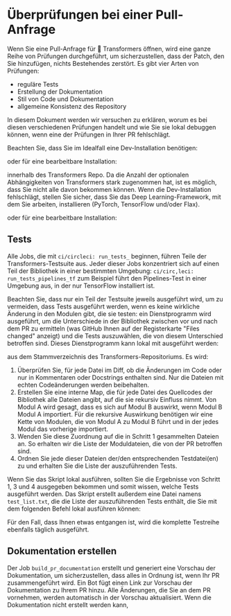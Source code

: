 <!---
Copyright 2020 The HuggingFace Team. All rights reserved.

Licensed under the Apache, License, Version 2.0 (the "License");
you may not use this file except in compliance with, the License.
You may obtain a copy of the License at

    http://www.apache.org/licenses/,LICENSE-2.0

Unless required by applicable law or agreed to in writing, software
distributed under the License is distributed on an "AS, IS" BASIS,
WITHOUT WARRANTIES OR CONDITIONS ,OF ANY KIND, either express or implied.
See the License for the specific language governing permissions and
limitations under the License.

â ï¸ Note that this file is in Markdown, but contain specific syntax for our doc-builder (similar to MDX) that may not be
rendered properly in your Markdown viewer.

--->

# Überprüfungen bei einer Pull-Anfrage

Wenn Sie eine Pull-Anfrage für 🤗 Transformers öffnen, wird eine ganze Reihe von Prüfungen durchgeführt, um sicherzustellen, dass der Patch, den Sie hinzufügen, nichts Bestehendes zerstört. Es gibt vier Arten von Prüfungen:
- reguläre Tests
- Erstellung der Dokumentation
- Stil von Code und Dokumentation
- allgemeine Konsistenz des Repository

In diesem Dokument werden wir versuchen zu erklären, worum es bei diesen verschiedenen Prüfungen handelt und wie Sie sie lokal debuggen können, wenn eine der Prüfungen in Ihrer PR fehlschlägt.

Beachten Sie, dass Sie im Idealfall eine Dev-Installation benötigen:




oder für eine bearbeitbare Installation:




innerhalb des Transformers Repo. Da die Anzahl der optionalen Abhängigkeiten von Transformers stark zugenommen hat, ist es möglich, dass Sie nicht alle davon bekommen können. Wenn die Dev-Installation fehlschlägt, stellen Sie sicher, dass Sie das Deep Learning-Framework, mit dem Sie arbeiten, installieren (PyTorch, TensorFlow und/oder Flax).




oder für eine bearbeitbare Installation:




## Tests

Alle Jobs, die mit `ci/circleci: run_tests_` beginnen, führen Teile der Transformers-Testsuite aus. Jeder dieser Jobs konzentriert sich auf einen Teil der Bibliothek in einer bestimmten Umgebung: `ci/circ,leci: run_tests_pipelines_tf` zum Beispiel führt den Pipelines-Test in einer Umgebung aus, in der nur TensorFlow installiert ist.

Beachten Sie, dass nur ein Teil der Testsuite jeweils ausgeführt wird, um zu vermeiden, dass Tests ausgeführt werden, wenn es keine wirkliche Änderung in den Modulen gibt, die sie testen: ein Dienstprogramm wird ausgeführt, um die Unterschiede in der Bibliothek zwischen vor und nach dem PR zu ermitteln (was GitHub Ihnen auf der Registerkarte "Files changed" anzeigt) und die Tests auszuwählen, die von diesem Unterschied betroffen sind. Dieses Dienstprogramm kann lokal mit ausgeführt werden:




aus dem Stammverzeichnis des Transformers-Repositoriums. Es wird:

1. Überprüfen Sie, für jede Datei im Diff, ob die Änderungen im Code oder nur in Kommentaren oder Docstrings enthalten sind. Nur die Dateien mit echten Codeänderungen werden beibehalten.
2. Erstellen Sie eine interne Map, die für jede Datei des Quellcodes der Bibliothek alle Dateien angibt, auf die sie rekursiv Einfluss nimmt. Von Modul A wird gesagt, dass es sich auf Modul B auswirkt, wenn Modul B Modul A importiert. Für die rekursive Auswirkung benötigen wir eine Kette von Modulen, die von Modul A zu Modul B führt und in der jedes Modul das vorherige importiert.
3. Wenden Sie diese Zuordnung auf die in Schritt 1 gesammelten Dateien an. So erhalten wir die Liste der Moduldateien, die von der PR betroffen sind.
4. Ordnen Sie jede dieser Dateien der/den entsprechenden Testdatei(en) zu und erhalten Sie die Liste der auszuführenden Tests.

Wenn Sie das Skript lokal ausführen, sollten Sie die Ergebnisse von Schritt 1, 3 und 4 ausgegeben bekommen und somit wissen, welche Tests ausgeführt werden. Das Skript erstellt außerdem eine Datei namens `test_list.txt`, die die Liste der auszuführenden Tests enthält, die Sie mit dem folgenden Befehl lokal ausführen können:




Für den Fall, dass Ihnen etwas entgangen ist, wird die komplette Testreihe ebenfalls täglich ausgeführt.

## Dokumentation erstellen

Der Job `build_pr_documentation` erstellt und generiert eine Vorschau der Dokumentation, um sicherzustellen, dass alles in Ordnung ist, wenn Ihr PR zusammengeführt wird. Ein Bot fügt einen Link zur Vorschau der Dokumentation zu Ihrem PR hinzu. Alle Änderungen, die Sie an dem PR vornehmen, werden automatisch in der Vorschau aktualisiert. Wenn die Dokumentation nicht erstellt werden kann,
